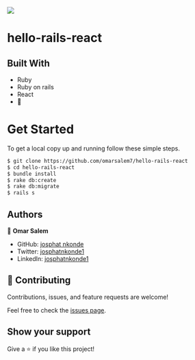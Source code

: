 ![](https://img.shields.io/badge/Hello-App-blueviolet)

# hello-rails-react

## Built With

- Ruby
- Ruby on rails
- React
- 💓

# Get Started
To get a local copy up and running follow these simple steps.

```bash
$ git clone https://github.com/omarsalem7/hello-rails-react
$ cd hello-rails-react
$ bundle install 
$ rake db:create 
$ rake db:migrate 
$ rails s 
```

## Authors

👤 **Omar Salem**

- GitHub: [josphat nkonde](https://github.com/zairdon20)
- Twitter: [josphatnkonde1](https://twitter.com/josphat-nkonde)
- LinkedIn: [josphatnkonde1](https://www.linkedin.com/in/josphat-nkonde/)


## 🤝 Contributing

Contributions, issues, and feature requests are welcome!

Feel free to check the [issues page](../../issues/).

## Show your support

Give a ⭐️ if you like this project!

